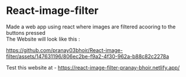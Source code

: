 # React-image-filter
Made a web app using react where images are filtered acooring to the buttons pressed <br>
The Website will look like this :

https://github.com/pranay03bhoir/React-image-filter/assets/147631196/806ec2be-f9a2-4f30-962a-b88c82c2278a <br>


Test this website at - https://react-image-filter-pranay-bhoir.netlify.app/
